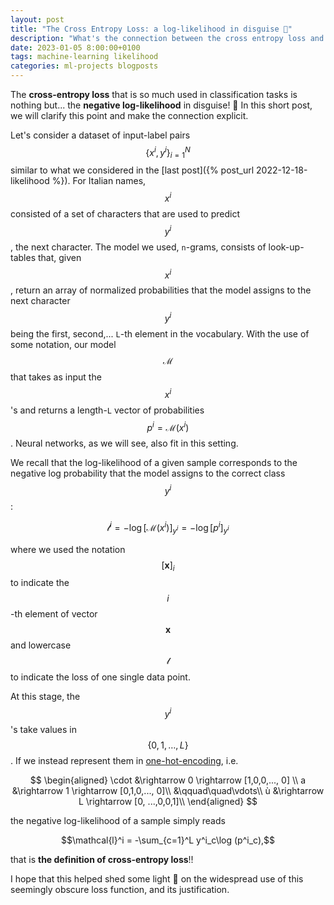 ```yaml
---
layout: post
title: "The Cross Entropy Loss: a log-likelihood in disguise 🥷"
description: "What's the connection between the cross entropy loss and the log-likelihood?"
date: 2023-01-05 8:00:00+0100
tags: machine-learning likelihood
categories: ml-projects blogposts
---
```


The **cross-entropy loss** that is so much used in classification tasks is nothing but... the **negative log-likelihood** in disguise! 🥸 In this short post, we will clarify this point and make the connection explicit.

Let's consider a dataset of input-label pairs $$\{x^i, y^i\}_{i=1}^N$$ similar to what we considered in the [last post]({% post_url 2022-12-18-likelihood %}). For Italian names, $$x^i$$ consisted of a set of characters that are used to predict $$y^i$$, the next character.
The model we used, `n`-grams, consists of look-up-tables that, given $$x^i$$, return an array of normalized probabilities that the model assigns to the next character $$y^i$$ being the first, second,... `L`-th element in the vocabulary.
With the use of some notation, our model $$\mathcal{M}$$ that takes as input the $$x^i$$'s and returns a length-`L` vector of probabilities $$p^i = \mathcal{M}(x^i)$$. Neural networks, as we will see, also fit in this setting.

We recall that the log-likelihood of a given sample corresponds to the negative log probability that the model assigns to the correct class $$y^i$$:

$$\mathcal{l}^i = -\log [\mathcal{M}(x^i)]_{y^i} = -\log [p^i]_{y^i}$$

where we used the notation $$[\mathbf{x}]_{i}$$ to indicate the $$i$$-th element of vector $$\mathbf{x}$$ and lowercase $$\mathcal{l}$$ to indicate the loss of one single data point.

At this stage, the $$y^i$$'s take values in $$\{0, 1,\dots, L\}$$. If we instead represent them in [one-hot-encoding](https://en.wikipedia.org/wiki/One-hot), i.e.

$$
\begin{aligned}
\cdot &\rightarrow 0 \rightarrow [1,0,0,..., 0] \\
a &\rightarrow 1 \rightarrow [0,1,0,..., 0]\\
&\qquad\quad\vdots\\
ù &\rightarrow L \rightarrow [0, ...,0,0,1]\\
\end{aligned}
$$

the negative log-likelihood of a sample simply reads

$$\mathcal{l}^i = -\sum_{c=1}^L y^i_c\log (p^i_c),$$

that is **the definition of cross-entropy loss**!!

I hope that this helped shed some light 🔦 on the widespread use of this seemingly obscure loss function, and its justification.
